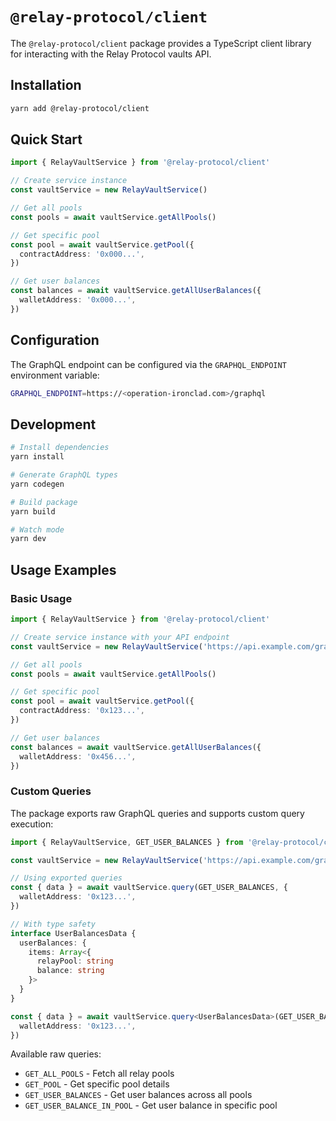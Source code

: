 # `@relay-protocol/client`

The `@relay-protocol/client` package provides a TypeScript client library for interacting with the Relay Protocol vaults API.

## Installation

```bash
yarn add @relay-protocol/client
```

## Quick Start

```typescript
import { RelayVaultService } from '@relay-protocol/client'

// Create service instance
const vaultService = new RelayVaultService()

// Get all pools
const pools = await vaultService.getAllPools()

// Get specific pool
const pool = await vaultService.getPool({
  contractAddress: '0x000...',
})

// Get user balances
const balances = await vaultService.getAllUserBalances({
  walletAddress: '0x000...',
})
```

## Configuration

The GraphQL endpoint can be configured via the `GRAPHQL_ENDPOINT` environment variable:

```bash
GRAPHQL_ENDPOINT=https://<operation-ironclad.com>/graphql
```

## Development

```bash
# Install dependencies
yarn install

# Generate GraphQL types
yarn codegen

# Build package
yarn build

# Watch mode
yarn dev
```

## Usage Examples

### Basic Usage

```typescript
import { RelayVaultService } from '@relay-protocol/client'

// Create service instance with your API endpoint
const vaultService = new RelayVaultService('https://api.example.com/graphql')

// Get all pools
const pools = await vaultService.getAllPools()

// Get specific pool
const pool = await vaultService.getPool({
  contractAddress: '0x123...',
})

// Get user balances
const balances = await vaultService.getAllUserBalances({
  walletAddress: '0x456...',
})
```

### Custom Queries

The package exports raw GraphQL queries and supports custom query execution:

```typescript
import { RelayVaultService, GET_USER_BALANCES } from '@relay-protocol/client'

const vaultService = new RelayVaultService('https://api.example.com/graphql')

// Using exported queries
const { data } = await vaultService.query(GET_USER_BALANCES, {
  walletAddress: '0x123...',
})

// With type safety
interface UserBalancesData {
  userBalances: {
    items: Array<{
      relayPool: string
      balance: string
    }>
  }
}

const { data } = await vaultService.query<UserBalancesData>(GET_USER_BALANCES, {
  walletAddress: '0x123...',
})
```

Available raw queries:

- `GET_ALL_POOLS` - Fetch all relay pools
- `GET_POOL` - Get specific pool details
- `GET_USER_BALANCES` - Get user balances across all pools
- `GET_USER_BALANCE_IN_POOL` - Get user balance in specific pool
